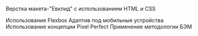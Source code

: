 Верстка макета-"Евклид" с использованием HTML и CSS

Использование Flexbox
Адаптив под мобильные устройства
Использование концепции Pixel Perfect
Применение методологии БЭМ
